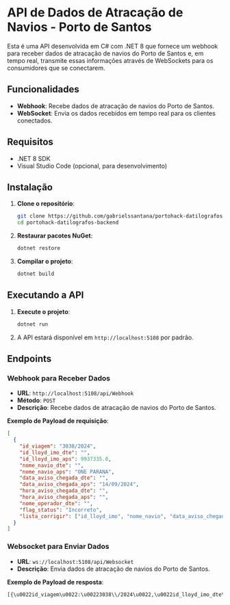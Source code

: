 # API de Dados de Atracação de Navios - Porto de Santos

Esta é uma API desenvolvida em C# com .NET 8 que fornece um webhook para receber dados de atracação de navios do Porto de Santos e, em tempo real, transmite essas informações através de WebSockets para os consumidores que se conectarem.

## Funcionalidades

- **Webhook**: Recebe dados de atracação de navios do Porto de Santos.
- **WebSocket**: Envia os dados recebidos em tempo real para os clientes conectados.

## Requisitos

- .NET 8 SDK
- Visual Studio Code (opcional, para desenvolvimento)

## Instalação

1. **Clone o repositório**:

   ```bash
   git clone https://github.com/gabrielssantana/portohack-datilografos-backend.git
   cd portohack-datilografos-backend
   ```

2. **Restaurar pacotes NuGet**:

   ```bash
   dotnet restore
   ```

3. **Compilar o projeto**:

   ```bash
   dotnet build
   ```

## Executando a API

1. **Execute o projeto**:

   ```bash
   dotnet run
   ```

2. A API estará disponível em `http://localhost:5108` por padrão.

## Endpoints

### Webhook para Receber Dados

- **URL**: `http://localhost:5108/api/Webhook`
- **Método**: `POST`
- **Descrição**: Recebe dados de atracação de navios do Porto de Santos.

**Exemplo de Payload de requisição**:

```json
[
  {
    "id_viagem": "3038/2024",
    "id_lloyd_imo_dte": "",
    "id_lloyd_imo_aps": 9937335.0,
    "nome_navio_dte": "",
    "nome_navio_aps": "ONE PARANA",
    "data_aviso_chegada_dte": "",
    "data_aviso_chegada_aps": "14/09/2024",
    "hora_aviso_chegada_dte": "",
    "hora_aviso_chegada_aps": "",
    "nome_operador_dte": "",
    "flag_status": "Incorreto",
    "lista_corrigir": ["id_lloyd_imo", "nome_navio", "data_aviso_chegada"]
  }
]
```

### Websocket para Enviar Dados

- **URL**: `ws://localhost:5108/api/Websocket`
- **Descrição**: Envia dados de atracação de navios do Porto de Santos.

**Exemplo de Payload de resposta**:

```txt
[{\u0022id_viagem\u0022:\u00223038\\/2024\u0022,\u0022id_lloyd_imo_dte\u0022:\u0022\u0022,\u0022id_lloyd_imo_aps\u0022:9937335.0,\u0022nome_navio_dte\u0022:\u0022\u0022,\u0022nome_navio_aps\u0022:\u0022ONE PARANA\u0022,\u0022data_aviso_chegada_dte\u0022:\u0022\u0022,\u0022data_aviso_chegada_aps\u0022:\u002214\\/09\\/2024\u0022,\u0022hora_aviso_chegada_dte\u0022:\u0022\u0022,\u0022hora_aviso_chegada_aps\u0022:\u0022\u0022,\u0022nome_operador_dte\u0022:\u0022\u0022,\u0022flag_status\u0022:\u0022Incorreto\u0022,\u0022lista_corrigir\u0022:[\u0022id_lloyd_imo\u0022,\u0022nome_navio\u0022,\u0022data_aviso_chegada\u0022]}]
```
